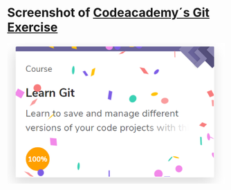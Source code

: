 

# Screenshot of [Codeacademy´s Git Exercise](https://www.codecademy.com/learn/learn-git)

![100% Learn Git](/img/Git.png) 


